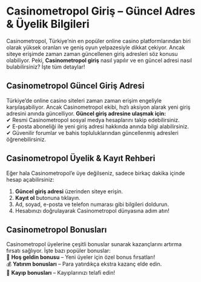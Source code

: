 # Casinometropol Giriş – Güncel Adres & Üyelik Bilgileri

Casinometropol, Türkiye’nin en popüler online casino platformlarından biri olarak yüksek oranları ve geniş oyun yelpazesiyle dikkat çekiyor. Ancak siteye erişimde zaman zaman güncellenen giriş adresleri söz konusu olabiliyor. Peki, **Casinometropol giriş** nasıl yapılır ve en güncel adresi nasıl bulabilirsiniz? İşte tüm detaylar!  

## Casinometropol Güncel Giriş Adresi
Türkiye’de online casino siteleri zaman zaman erişim engeliyle karşılaşabiliyor. Ancak Casinometropol ekibi, hızlı aksiyon alarak yeni giriş adresini anında güncelliyor. **Güncel giriş adresine ulaşmak için:**  
✔ Resmi Casinometropol sosyal medya hesaplarını takip edebilirsiniz.  
✔ E-posta aboneliği ile yeni giriş adresi hakkında anında bilgi alabilirsiniz.  
✔ Güvenilir forumlar ve bahis topluluklarından güncellenmiş adresleri öğrenebilirsiniz.  

## Casinometropol Üyelik & Kayıt Rehberi
Eğer hala Casinometropol’e üye değilseniz, sadece birkaç dakika içinde hesap açabilirsiniz:  
1. **Güncel giriş adresi** üzerinden siteye erişin.
2. **Kayıt ol** butonuna tıklayın.
3. Ad, soyad, e-posta ve telefon numarası gibi bilgileri doldurun.
4. Hesabınızı doğrulayarak Casinometropol dünyasına adım atın!

## Casinometropol Bonusları
Casinometropol üyelerine çeşitli bonuslar sunarak kazançlarını artırma fırsatı sağlıyor. İşte bazı popüler bonuslar:  
🎁 **Hoş geldin bonusu** – Yeni üyeler için özel bonus fırsatları!  
💰 **Yatırım bonusları** – Para yatırdıkça ekstra kazanç elde edin.  
🎉 **Kayıp bonusları** – Kayıplarınızı telafi edin!  
